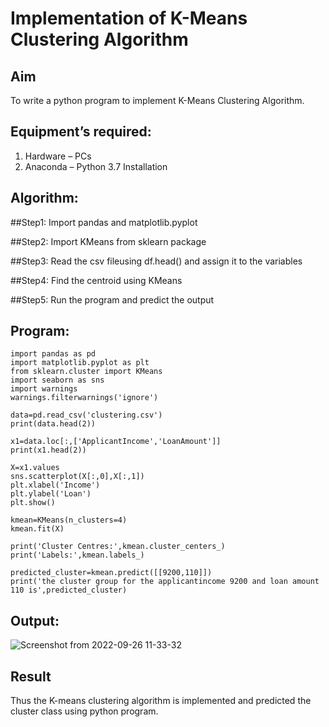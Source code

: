 # Implementation of K-Means Clustering Algorithm
## Aim
To write a python program to implement K-Means Clustering Algorithm.
## Equipment’s required:
1.	Hardware – PCs
2.	Anaconda – Python 3.7 Installation

## Algorithm:
##Step1:
Import pandas and matplotlib.pyplot

##Step2:
Import KMeans from sklearn package

##Step3:
Read the csv fileusing df.head() and assign it to the variables

##Step4:
Find the centroid using KMeans

##Step5:
Run the program and predict the output

## Program:
```
import pandas as pd
import matplotlib.pyplot as plt
from sklearn.cluster import KMeans
import seaborn as sns
import warnings
warnings.filterwarnings('ignore')

data=pd.read_csv('clustering.csv')
print(data.head(2))

x1=data.loc[:,['ApplicantIncome','LoanAmount']]
print(x1.head(2))

X=x1.values
sns.scatterplot(X[:,0],X[:,1])
plt.xlabel('Income')
plt.ylabel('Loan')
plt.show()

kmean=KMeans(n_clusters=4)
kmean.fit(X)

print('Cluster Centres:',kmean.cluster_centers_)
print('Labels:',kmean.labels_)

predicted_cluster=kmean.predict([[9200,110]])
print('the cluster group for the applicantincome 9200 and loan amount 110 is',predicted_cluster)
```
## Output:
![Screenshot from 2022-09-26 11-33-32](https://user-images.githubusercontent.com/113497680/192204365-b27ea223-2ea6-47d7-a18d-83f43bf1c10f.png)

## Result
Thus the K-means clustering algorithm is implemented and predicted the cluster class using python program.
